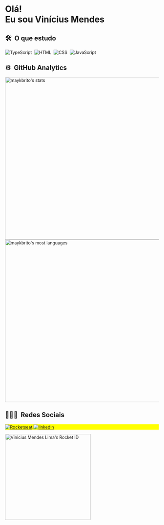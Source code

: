   

  <h1 align="left"> Olá! <img src="https://raw.githubusercontent.com/kaueMarques/kaueMarques/master/hi.gif" width="8px"></br>Eu sou Vinícius Mendes</h1>

  ## 🛠 &nbsp;O que estudo


![TypeScript](https://img.shields.io/badge/-TypeScript-05122A?style=flat&logo=typescript)&nbsp;
![HTML](https://img.shields.io/badge/-HTML-05122A?style=flat&logo=HTML5)&nbsp;
![CSS](https://img.shields.io/badge/-CSS-05122A?style=flat&logo=CSS3&logoColor=1572B6)&nbsp;
![JavaScript](https://img.shields.io/badge/-JavaScript-05122A?style=flat&logo=javascript)&nbsp;

  
  ## ⚙️ &nbsp;GitHub Analytics
  
  <p align="left">
<img width="530em" src="https://github-readme-stats.vercel.app/api?username=ViniciusMendesLima&show_icons=true&theme=vision-friendly-dark" alt="maykbrito's stats"/>
<img width="530em" src="https://github-readme-stats.vercel.app/api/top-langs/?username=ViniciusMendesLima&layout=compact&theme=vision-friendly-dark" alt="maykbrito's most languages"/>
</p>

## 👨🏽‍🦲 &nbsp;Redes Sociais

<p align="left" style="background:yellow">

<a href="www.linkedin.com/in/vinicius-mendes-lima-73409872" target="_blank">
  <img align="center" src="https://img.shields.io/badge/-ViniciusMendes(Rocketseat)-05122A?style=flat&logo=Rocketseat" alt="Rocketseat"/>  
</a>
<a href="https://www.linkedin.com/in/vinicius-mendes-lima-73409872" target="_blank">
  <img align="center" src="https://img.shields.io/badge/-ViniciusMendes-05122A?style=flat&logo=linkedin" alt="linkedin"/>
</p>
  
<!--
**ViniciusMendesLima/ViniciusMendesLima** is a ✨ _special_ ✨ repository because its `README.md` (this file) appears on your GitHub profile.

Here are some ideas to get you started:

- 🔭 I’m currently working on ...
- 🌱 I’m currently learning ...
- 👯 I’m looking to collaborate on ...
- 🤔 I’m looking for help with ...
- 💬 Ask me about ...
- 📫 How to reach me: ...
- 😄 Pronouns: ...
- ⚡ Fun fact: ...
-->

<a href="https://app.rocketseat.com.br/me/vinicius-mendes-lima-03344"><img src="www.linkedin.com/in/vinicius-mendes-lima-73409872" width="280" alt="Vinicius Mendes Lima's Rocket ID"/></a>
